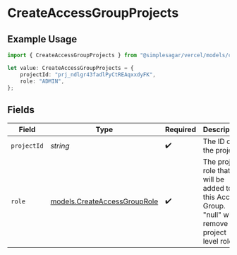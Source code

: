 # CreateAccessGroupProjects

## Example Usage

```typescript
import { CreateAccessGroupProjects } from "@simplesagar/vercel/models/createaccessgroupop.js";

let value: CreateAccessGroupProjects = {
    projectId: "prj_ndlgr43fadlPyCtREAqxxdyFK",
    role: "ADMIN",
};
```

## Fields

| Field                                                                                                   | Type                                                                                                    | Required                                                                                                | Description                                                                                             | Example                                                                                                 |
| ------------------------------------------------------------------------------------------------------- | ------------------------------------------------------------------------------------------------------- | ------------------------------------------------------------------------------------------------------- | ------------------------------------------------------------------------------------------------------- | ------------------------------------------------------------------------------------------------------- |
| `projectId`                                                                                             | *string*                                                                                                | :heavy_check_mark:                                                                                      | The ID of the project.                                                                                  | prj_ndlgr43fadlPyCtREAqxxdyFK                                                                           |
| `role`                                                                                                  | [models.CreateAccessGroupRole](../models/createaccessgrouprole.md)                                      | :heavy_check_mark:                                                                                      | The project role that will be added to this Access Group. \"null\" will remove this project level role. | ADMIN                                                                                                   |